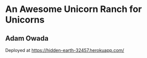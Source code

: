# An Awesome Unicorn Ranch for Unicorns

## Adam Owada

Deployed at https://hidden-earth-32457.herokuapp.com/
